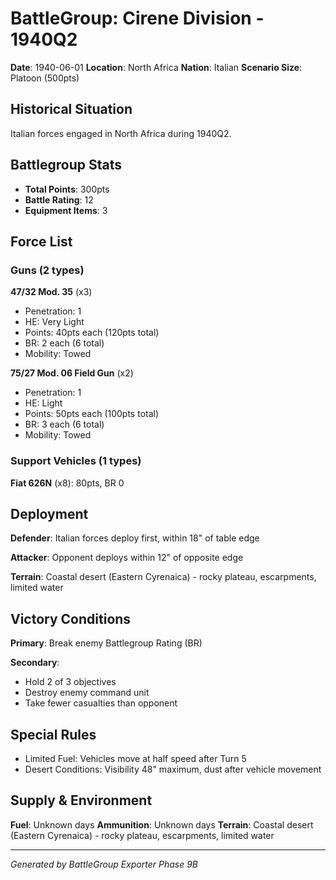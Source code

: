 # BattleGroup: Cirene Division - 1940Q2

**Date**: 1940-06-01
**Location**: North Africa
**Nation**: Italian
**Scenario Size**: Platoon (500pts)

## Historical Situation

Italian forces engaged in North Africa during 1940Q2.

## Battlegroup Stats

- **Total Points**: 300pts
- **Battle Rating**: 12
- **Equipment Items**: 3

## Force List

### Guns (2 types)

**47/32 Mod. 35** (x3)
- Penetration: 1
- HE: Very Light
- Points: 40pts each (120pts total)
- BR: 2 each (6 total)
- Mobility: Towed

**75/27 Mod. 06 Field Gun** (x2)
- Penetration: 1
- HE: Light
- Points: 50pts each (100pts total)
- BR: 3 each (6 total)
- Mobility: Towed

### Support Vehicles (1 types)

**Fiat 626N** (x8): 80pts, BR 0

## Deployment

**Defender**: Italian forces deploy first, within 18" of table edge

**Attacker**: Opponent deploys within 12" of opposite edge

**Terrain**: Coastal desert (Eastern Cyrenaica) - rocky plateau, escarpments, limited water

## Victory Conditions

**Primary**: Break enemy Battlegroup Rating (BR)

**Secondary**:
- Hold 2 of 3 objectives
- Destroy enemy command unit
- Take fewer casualties than opponent

## Special Rules

- Limited Fuel: Vehicles move at half speed after Turn 5
- Desert Conditions: Visibility 48" maximum, dust after vehicle movement

## Supply & Environment

**Fuel**: Unknown days
**Ammunition**: Unknown days
**Terrain**: Coastal desert (Eastern Cyrenaica) - rocky plateau, escarpments, limited water

---

*Generated by BattleGroup Exporter Phase 9B*
